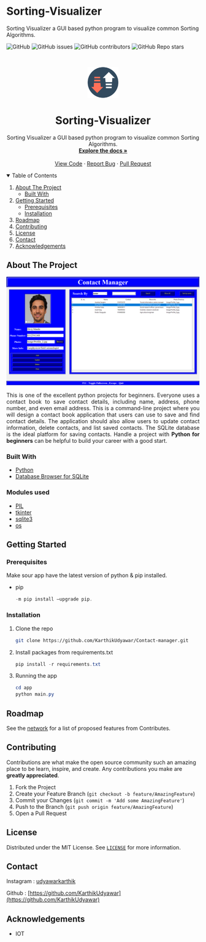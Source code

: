# Sorting-Visualizer
 Sorting Visualizer a GUI based python program to visualize common Sorting Algorithms.

![GitHub](https://img.shields.io/github/license/KarthikUdyawar/Sorting-Visualizer)
![GitHub issues](https://img.shields.io/github/issues/KarthikUdyawar/Sorting-Visualizer)
![GitHub contributors](https://img.shields.io/github/contributors/KarthikUdyawar/Sorting-Visualizer)
![GitHub Repo stars](https://img.shields.io/github/stars/KarthikUdyawar/Sorting-Visualizer)

<!-- PROJECT LOGO -->
<br />
<p align="center">
  <a href="https://github.com/KarthikUdyawar/Contact-manager">
    <img src="app\icon\sort_2.png" alt="Logo" width="80" height="80">
  </a>

  <h1 align="center"><b>Sorting-Visualizer</b></h1>

  <p align="center">
    Sorting Visualizer a GUI based python program to visualize common Sorting Algorithms.
    <br />
    <a href="https://github.com/KarthikUdyawar/Sorting-Visualizer/blob/main/README.md"><strong>Explore the docs »</strong></a>
    <br />
    <br />
    <a href="https://github.com/KarthikUdyawar/Sorting-Visualizer/blob/main/app/main.py">View Code</a>
    ·
    <a href="https://github.com/KarthikUdyawar/Sorting-Visualizer/issues">Report Bug</a>
    ·
    <a href="https://github.com/KarthikUdyawar/Sorting-Visualizer/pulls">Pull Request</a>
  </p>
</p>

<!-- TABLE OF CONTENTS -->
<details open="open">
  <summary>Table of Contents</summary>
  <ol>
    <li>
      <a href="#about-the-project">About The Project</a>
      <ul>
        <li><a href="#built-with">Built With</a></li>
      </ul>
    </li>
    <li>
      <a href="#getting-started">Getting Started</a>
      <ul>
        <li><a href="#prerequisites">Prerequisites</a></li>
        <li><a href="#installation">Installation</a></li>
      </ul>
    </li>
    <li><a href="#roadmap">Roadmap</a></li>
    <li><a href="#contributing">Contributing</a></li>
    <li><a href="#license">License</a></li>
    <li><a href="#contact">Contact</a></li>
    <li><a href="#acknowledgements">Acknowledgements</a></li>
  </ol>
</details>

<!-- ABOUT THE PROJECT -->
## About The Project

![Screenshots of project](https://github.com/KarthikUdyawar/Contact-manager/blob/main/Screenshots/Screenshot%20(1).png)

<p style='text-align: justify;'> This is one of the excellent python projects for beginners. Everyone uses a contact book to save contact details, including name, address, phone number, and even email address. This is a command-line project where you will design a contact book application that users can use to save and find contact details. The application should also allow users to update contact information, delete contacts, and list saved contacts. The SQLite database is the ideal platform for saving contacts. Handle a project with <strong>Python for beginners</strong> can be helpful to build your career with a good start. </p>


### Built With

* [Python](https://www.python.org/)
* [Database Browser for SQLite](https://sqlitebrowser.org/about/)

### Modules used
* [PIL](https://pillow.readthedocs.io/en/stable/)
* [tkinter](https://docs.python.org/3/library/tkinter.html)
* [sqlite3](https://docs.python.org/3/library/sqlite3.html)
* [os](https://docs.python.org/3/library/os.html)

<!-- GETTING STARTED -->
## Getting Started

### Prerequisites
Make sour app have the latest version of python & pip installed.
* pip
  ```powershell
  -m pip install –upgrade pip.
  ```

### Installation

1. Clone the repo
   ```bash
   git clone https://github.com/KarthikUdyawar/Contact-manager.git
   ```
2. Install packages from requirements.txt
   ```powershell
   pip install -r requirements.txt
   ```
3. Running the app
   ```powershell
   cd app
   python main.py
   ```

<!-- ROADMAP -->
## Roadmap

See the [network](https://github.com/KarthikUdyawar/Contact-manager/network) for a list of proposed features from Contributes.

<!-- CONTRIBUTING -->
## Contributing

Contributions are what make the open source community such an amazing place to be learn, inspire, and create. Any contributions you make are **greatly appreciated**.

1. Fork the Project
2. Create your Feature Branch (`git checkout -b feature/AmazingFeature`)
3. Commit your Changes (`git commit -m 'Add some AmazingFeature'`)
4. Push to the Branch (`git push origin feature/AmazingFeature`)
5. Open a Pull Request

<!-- LICENSE -->
## License

Distributed under the MIT License. See [`LICENSE`](https://github.com/KarthikUdyawar/Contact-manager/blob/main/LICENSE) for more information.

<!-- CONTACT -->
## Contact

Instagram : [udyawarkarthik](https://www.instagram.com/udyawarkarthik/)

Github : [https://github.com/KarthikUdyawar](https://github.com/KarthikUdyawar)

<!-- ACKNOWLEDGEMENTS -->
## Acknowledgements
* IOT